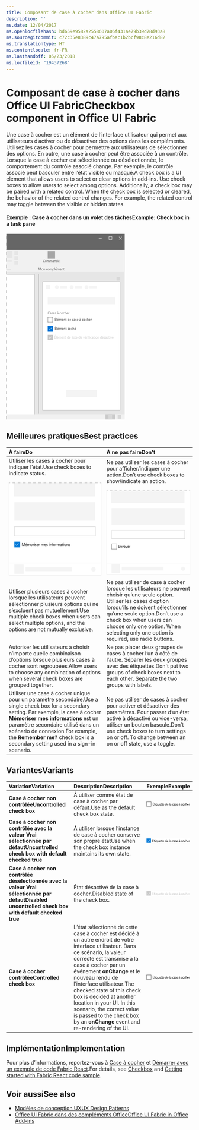 ```yaml
---
title: Composant de case à cocher dans Office UI Fabric
description: ''
ms.date: 12/04/2017
ms.openlocfilehash: bd659e9582a2558607a06f431ae79b39d78d93a8
ms.sourcegitcommit: c72c35e8389c47a795afbac1b2bcf98c8e216d82
ms.translationtype: HT
ms.contentlocale: fr-FR
ms.lasthandoff: 05/23/2018
ms.locfileid: "19437268"
---
```

# <a name="checkbox-component-in-office-ui-fabric"></a><span data-ttu-id="73177-102">Composant de case à cocher dans Office UI Fabric</span><span class="sxs-lookup"><span data-stu-id="73177-102">Checkbox component in Office UI Fabric</span></span>

<span data-ttu-id="73177-p101">Une case à cocher est un élément de l’interface utilisateur qui permet aux utilisateurs d’activer ou de désactiver des options dans les compléments. Utilisez les cases à cocher pour permettre aux utilisateurs de sélectionner des options. En outre, une case à cocher peut être associée à un contrôle. Lorsque la case à cocher est sélectionnée ou désélectionnée, le comportement du contrôle associé change. Par exemple, le contrôle associé peut basculer entre l’état visible ou masqué.</span><span class="sxs-lookup"><span data-stu-id="73177-p101">A check box is a UI element that allows users to select or clear options in add-ins. Use check boxes to allow users to select among options. Additionally, a check box may be paired with a related control. When the check box is selected or cleared, the behavior of the related control changes. For example, the related control may toggle between the visible or hidden states.</span></span>
  
#### <a name="example-check-box-in-a-task-pane"></a><span data-ttu-id="73177-107">Exemple : Case à cocher dans un volet des tâches</span><span class="sxs-lookup"><span data-stu-id="73177-107">Example: Check box in a task pane</span></span>

![Image illustrant une case à cocher](../images/overview-with-app-checkbox.png)

## <a name="best-practices"></a><span data-ttu-id="73177-109">Meilleures pratiques</span><span class="sxs-lookup"><span data-stu-id="73177-109">Best practices</span></span>

|<span data-ttu-id="73177-110">**À faire**</span><span class="sxs-lookup"><span data-stu-id="73177-110">**Do**</span></span>|<span data-ttu-id="73177-111">**À ne pas faire**</span><span class="sxs-lookup"><span data-stu-id="73177-111">**Don't**</span></span>|
|:------------|:--------------|
|<span data-ttu-id="73177-112">Utiliser les cases à cocher pour indiquer l’état.</span><span class="sxs-lookup"><span data-stu-id="73177-112">Use check boxes to indicate status.</span></span><br/><br/>![À faire : exemple de case à cocher](../images/checkbox-do.png)<br/>|<span data-ttu-id="73177-114">Ne pas utiliser les cases à cocher pour afficher/indiquer une action.</span><span class="sxs-lookup"><span data-stu-id="73177-114">Don’t use check boxes to show/indicate an action.</span></span><br/><br/>![À ne pas faire : exemple de case à cocher](../images/checkbox-dont.png)<br/>|
|<span data-ttu-id="73177-116">Utiliser plusieurs cases à cocher lorsque les utilisateurs peuvent sélectionner plusieurs options qui ne s’excluent pas mutuellement.</span><span class="sxs-lookup"><span data-stu-id="73177-116">Use multiple check boxes when users can select multiple options, and the options are not mutually exclusive.</span></span>|<span data-ttu-id="73177-p102">Ne pas utiliser de case à cocher lorsque les utilisateurs ne peuvent choisir qu’une seule option. Utiliser les cases d’option lorsqu’ils ne doivent sélectionner qu’une seule option.</span><span class="sxs-lookup"><span data-stu-id="73177-p102">Don’t use a check box when users can choose only one option. When selecting only one option is required, use radio buttons.</span></span>|
|<span data-ttu-id="73177-119">Autoriser les utilisateurs à choisir n’importe quelle combinaison d’options lorsque plusieurs cases à cocher sont regroupées.</span><span class="sxs-lookup"><span data-stu-id="73177-119">Allow users to choose any combination of options when several check boxes are grouped together.</span></span>|<span data-ttu-id="73177-p103">Ne pas placer deux groupes de cases à cocher l’un à côté de l’autre. Séparer les deux groupes avec des étiquettes.</span><span class="sxs-lookup"><span data-stu-id="73177-p103">Don't put two groups of check boxes next to each other. Separate the two groups with labels.</span></span>|
|<span data-ttu-id="73177-122">Utiliser une case à cocher unique pour un paramètre secondaire.</span><span class="sxs-lookup"><span data-stu-id="73177-122">Use a single check box for a secondary setting.</span></span> <span data-ttu-id="73177-123">Par exemple, la case à cocher **Mémoriser mes informations** est un paramètre secondaire utilisé dans un scénario de connexion.</span><span class="sxs-lookup"><span data-stu-id="73177-123">For example, the **Remember me?** check box is a secondary setting used in a sign-in scenario.</span></span>|<span data-ttu-id="73177-p105">Ne pas utiliser de cases à cocher pour activer et désactiver des paramètres. Pour passer d’un état activé à désactivé ou vice-versa, utiliser un bouton bascule.</span><span class="sxs-lookup"><span data-stu-id="73177-p105">Don’t use check boxes to turn settings on or off. To change between an on or off state, use a toggle.</span></span>|

## <a name="variants"></a><span data-ttu-id="73177-126">Variantes</span><span class="sxs-lookup"><span data-stu-id="73177-126">Variants</span></span>

|<span data-ttu-id="73177-127">**Variation**</span><span class="sxs-lookup"><span data-stu-id="73177-127">**Variation**</span></span>|<span data-ttu-id="73177-128">**Description**</span><span class="sxs-lookup"><span data-stu-id="73177-128">**Description**</span></span>|<span data-ttu-id="73177-129">**Exemple**</span><span class="sxs-lookup"><span data-stu-id="73177-129">**Example**</span></span>|
|:------------|:--------------|:----------|
|<span data-ttu-id="73177-130">**Case à cocher non contrôlée**</span><span class="sxs-lookup"><span data-stu-id="73177-130">**Uncontrolled check box**</span></span>|<span data-ttu-id="73177-131">À utiliser comme état de case à cocher par défaut.</span><span class="sxs-lookup"><span data-stu-id="73177-131">Use as the default check box state.</span></span> |![Image Case à cocher non contrôlée](../images/checkbox-unchecked.png)|
|<span data-ttu-id="73177-133">**Case à cocher non contrôlée avec la valeur Vrai sélectionnée par défaut**</span><span class="sxs-lookup"><span data-stu-id="73177-133">**Uncontrolled check box with default checked true**</span></span>|<span data-ttu-id="73177-134">À utiliser lorsque l’instance de case à cocher conserve son propre état</span><span class="sxs-lookup"><span data-stu-id="73177-134">Use when the check box instance maintains its own state.</span></span> |![Image Case à cocher non contrôlée avec la valeur Vrai sélectionnée par défaut](../images/checkbox-checked.png)|
|<span data-ttu-id="73177-136">**Case à cocher non contrôlée désélectionnée avec la valeur Vrai sélectionnée par défaut**</span><span class="sxs-lookup"><span data-stu-id="73177-136">**Disabled uncontrolled check box with default checked true**</span></span>|<span data-ttu-id="73177-137">État désactivé de la case à cocher.</span><span class="sxs-lookup"><span data-stu-id="73177-137">Disabled state of the check box.</span></span> |![Image Case à cocher non contrôlée désélectionnée avec la valeur Vrai sélectionnée par défaut](../images/checkbox-disabled.png)|
|<span data-ttu-id="73177-139">**Case à cocher contrôlée**</span><span class="sxs-lookup"><span data-stu-id="73177-139">**Controlled check box**</span></span>|<span data-ttu-id="73177-p106">L’état sélectionné de cette case à cocher est décidé à un autre endroit de votre interface utilisateur. Dans ce scénario, la valeur correcte est transmise à la case à cocher par un événement **onChange** et le nouveau rendu de l’interface utilisateur.</span><span class="sxs-lookup"><span data-stu-id="73177-p106">The checked state of this check box is decided at another location in your UI. In this scenario, the correct value is passed to the check box by an **onChange** event and re-rendering of the UI.</span></span> |![Case à cocher contrôlée](../images/checkbox-unchecked.png)|

## <a name="implementation"></a><span data-ttu-id="73177-143">Implémentation</span><span class="sxs-lookup"><span data-stu-id="73177-143">Implementation</span></span>

<span data-ttu-id="73177-144">Pour plus d’informations, reportez-vous à [Case à cocher](https://dev.office.com/fabric#/components/checkbox) et [Démarrer avec un exemple de code Fabric React](https://github.com/OfficeDev/Word-Add-in-GettingStartedFabricReact).</span><span class="sxs-lookup"><span data-stu-id="73177-144">For details, see [Checkbox](https://dev.office.com/fabric#/components/checkbox) and [Getting started with Fabric React code sample](https://github.com/OfficeDev/Word-Add-in-GettingStartedFabricReact).</span></span>

## <a name="see-also"></a><span data-ttu-id="73177-145">Voir aussi</span><span class="sxs-lookup"><span data-stu-id="73177-145">See also</span></span>

- [<span data-ttu-id="73177-146">Modèles de conception UX</span><span class="sxs-lookup"><span data-stu-id="73177-146">UX Design Patterns</span></span>](https://github.com/OfficeDev/Office-Add-in-UX-Design-Patterns-Code)
- [<span data-ttu-id="73177-147">Office UI Fabric dans des compléments Office</span><span class="sxs-lookup"><span data-stu-id="73177-147">Office UI Fabric in Office Add-ins</span></span>](office-ui-fabric.md)
